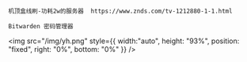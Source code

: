 
```
机顶盒线刷-功耗2w的服务器  https://www.znds.com/tv-1212880-1-1.html

Bitwarden 密码管理器

```

<img  src="/img/yh.png" style={{ width:"auto", height: "93%", position: "fixed", right: "0%", bottom: "0%" }} />